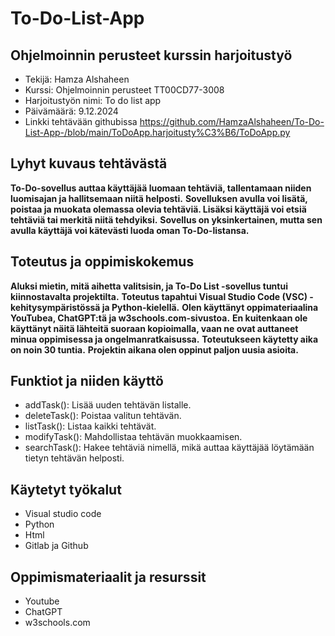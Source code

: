 # To-Do-List-App
## Ohjelmoinnin perusteet kurssin harjoitustyö
 
- Tekijä: Hamza Alshaheen
- Kurssi: Ohjelmoinnin perusteet TT00CD77-3008
- Harjoitustyön nimi: To do list app
- Päivämäärä: 9.12.2024
- Linkki tehtävään githubissa https://github.com/HamzaAlshaheen/To-Do-List-App-/blob/main/ToDoApp.harjoitusty%C3%B6/ToDoApp.py

## Lyhyt kuvaus tehtävästä
**To-Do-sovellus auttaa käyttäjää luomaan tehtäviä, tallentamaan niiden luomisajan ja hallitsemaan niitä helposti.**
**Sovelluksen avulla voi lisätä, poistaa ja muokata olemassa olevia tehtäviä. Lisäksi käyttäjä voi etsiä tehtäviä tai merkitä niitä tehdyiksi.**
**Sovellus on yksinkertainen, mutta sen avulla käyttäjä voi kätevästi luoda oman To-Do-listansa.**

## Toteutus ja oppimiskokemus
**Aluksi mietin, mitä aihetta valitsisin, ja To-Do List -sovellus tuntui kiinnostavalta projektilta.** 
**Toteutus tapahtui Visual Studio Code (VSC) -kehitysympäristössä ja Python-kielellä.**
**Olen käyttänyt oppimateriaalina YouTubea, ChatGPT:tä ja w3schools.com-sivustoa.** 
**En kuitenkaan ole käyttänyt näitä lähteitä suoraan kopioimalla, vaan ne ovat auttaneet minua oppimisessa ja ongelmanratkaisussa.**
**Toteutukseen käytetty aika on noin 30 tuntia.** 
**Projektin aikana olen oppinut paljon uusia asioita.**

## Funktiot ja niiden käyttö
- addTask(): Lisää uuden tehtävän listalle.
- deleteTask(): Poistaa valitun tehtävän.
- listTask(): Listaa kaikki tehtävät.
- modifyTask(): Mahdollistaa tehtävän muokkaamisen.
- searchTask(): Hakee tehtäviä nimellä, mikä auttaa käyttäjää löytämään tietyn tehtävän helposti.

 ## Käytetyt työkalut
 - Visual studio code
 - Python
 - Html
 - Gitlab ja Github  
  
## Oppimismateriaalit ja resurssit 
- Youtube 
- ChatGPT
- w3schools.com 



